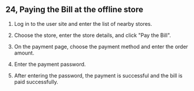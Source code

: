 ## 24, Paying the Bill at the offline store

1. Log in to the user site and enter the list of nearby stores.

2. Choose the store, enter the store details, and click "Pay the Bill".

3. On the payment page, choose the payment method and enter the order amount.

4. Enter the payment password.

5. After entering the password, the payment is successful and the bill is paid successfully.